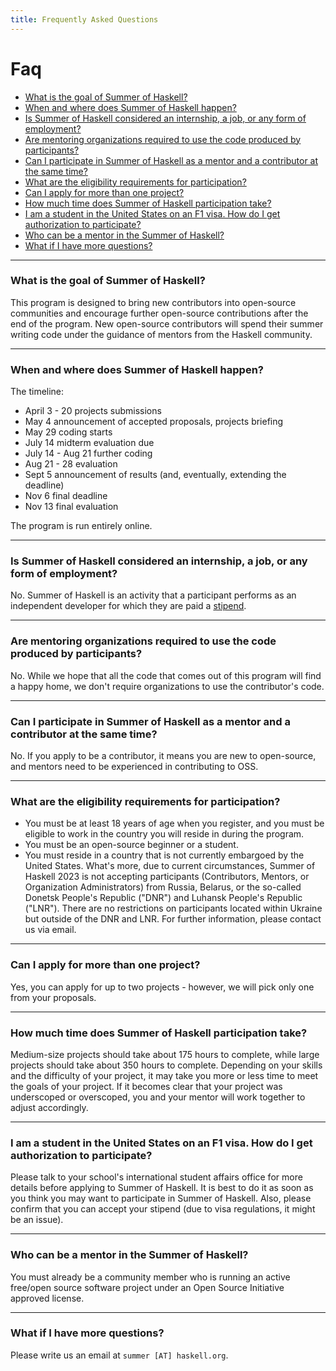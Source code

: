 ```yaml
---
title: Frequently Asked Questions
---
```


# Faq

 -  [What is the goal of Summer of Haskell?](#what-is-the-goal-of-summer-of-haskell)
 -  [When and where does Summer of Haskell happen?](#when-and-where-does-summer-of-haskell-happen)
 -  [Is Summer of Haskell considered an internship, a job, or any form of employment?](#is-summer-of-haskell-considered-an-internship-a-job-or-any-form-of-employment)
 -  [Are mentoring organizations required to use the code produced by participants?](#are-mentoring-organizations-required-to-use-the-code-produced-by-participants)
 -  [Can I participate in Summer of Haskell as a mentor and a contributor at the same time?](#can-i-participate-in-summer-of-haskell-as-a-mentor-and-a-contributor-at-the-same-time)
 -  [What are the eligibility requirements for participation?](#what-are-the-eligibility-requirements-for-participation)
 -  [Can I apply for more than one project?](#can-i-apply-for-more-than-one-project)
 -  [How much time does Summer of Haskell participation take?](#how-much-time-does-summer-of-haskell-participation-take)
 -  [I am a student in the United States on an F1 visa. How do I get authorization to participate?](#i-am-a-student-in-the-united-states-on-an-f1-visa.-how-do-i-get-authorization-to-participate)
 -  [Who can be a mentor in the Summer of Haskell?](#who-can-be-a-mentor-in-the-summer-of-haskell)
 -  [What if I have more questions?](#what-if-i-have-more-questions)

---

### What is the goal of Summer of Haskell?
This program is designed to bring new contributors into open-source communities
and encourage further open-source contributions after the end of the program.
New open-source contributors will spend their summer writing code under the
guidance of mentors from the Haskell community.

---

### When and where does Summer of Haskell happen?
The timeline:

 -  April 3 - 20 projects submissions
 -  May 4 announcement of accepted proposals, projects briefing
 -  May 29 coding starts
 -  July 14 midterm evaluation due
 -  July 14 - Aug 21 further coding
 -  Aug 21 - 28 evaluation
 -  Sept 5 announcement of results (and, eventually, extending the deadline)
 -  Nov 6 final deadline
 -  Nov 13 final evaluation

The program is run entirely online.

---

### Is Summer of Haskell considered an internship, a job, or any form of employment?
No. Summer of Haskell is an activity that a participant performs as an
independent developer for which they are paid a [stipend](/stipend.html).

---

### Are mentoring organizations required to use the code produced by participants?
No. While we hope that all the code that comes out of this program will find a
happy home, we don't require organizations to use the contributor's code.

---

### Can I participate in Summer of Haskell as a mentor and a contributor at the same time?
No. If you apply to be a contributor, it means you are new to open-source, and
mentors need to be experienced in contributing to OSS.

---

### What are the eligibility requirements for participation?

 -  You must be at least 18 years of age when you register, and you must be
    eligible to work in the country you will reside in during the program.
 -  You must be an open-source beginner or a student.
 -  You must reside in a country that is not currently embargoed by the United
    States. What's more, due to current circumstances, Summer of Haskell 2023
    is not accepting participants (Contributors, Mentors, or Organization
    Administrators) from Russia, Belarus, or the so-called Donetsk People's
    Republic ("DNR") and Luhansk People's Republic ("LNR"). There are no
    restrictions on participants located within Ukraine but outside of the DNR
    and LNR. For further information, please contact us via email.

---

### Can I apply for more than one project?
Yes, you can apply for up to two projects - however, we will pick only one from
your proposals.

---

### How much time does Summer of Haskell participation take?
Medium-size projects should take about 175 hours to complete, while large
projects should take about 350 hours to complete. Depending on your skills and
the difficulty of your project, it may take you more or less time to meet the
goals of your project. If it becomes clear that your project was underscoped or
overscoped, you and your mentor will work together to adjust accordingly.

---

### I am a student in the United States on an F1 visa. How do I get authorization to participate?
Please talk to your school's international student affairs office for more
details before applying to Summer of Haskell. It is best to do it as soon as
you think you may want to participate in Summer of Haskell. Also, please
confirm that you can accept your stipend (due to visa regulations, it might be
an issue).

---

### Who can be a mentor in the Summer of Haskell?
You must already be a community member who is running an active free/open
source software project under an Open Source Initiative approved license.

---

### What if I have more questions?
Please write us an email at `summer [AT] haskell.org`.

<br/><br/><br/><br/><br/><br/><br/><br/><br/><br/><br/><br/><br/><br/><br/><br/><br/><br/>
